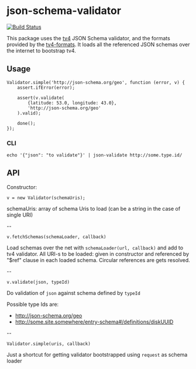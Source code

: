 json-schema-validator
=====================

[![Build Status](https://travis-ci.org/Magomogo/json-schema-validator.svg)](https://travis-ci.org/Magomogo/json-schema-validator)

This package uses the [tv4](https://www.npmjs.org/package/tv4) JSON Schema validator, and the
formats provided by the [tv4-formats](https://github.com/ikr/tv4-formats/). It loads all the referenced
JSON schemas over the internet to bootstrap tv4.

## Usage

    Validator.simple('http://json-schema.org/geo', function (error, v) {
        assert.ifError(error);

        assert(v.validate(
            {latitude: 53.0, longitude: 43.0},
            'http://json-schema.org/geo'
        ).valid);

        done();
    });
    

### CLI

    echo '{"json": "to validate"}' | json-validate http://some.type.id/
    
## API


Constructor:

    v = new Validator(schemaUris);
    
schemaUris: array of schema Uris to load (can be a string in the case of single URI)

--

    v.fetchSchemas(schemaLoader, callback)
  
Load schemas over the net with `schemaLoader(url, callback)` and add to tv4 validator. All URI-s to
be loaded: given in constructor and referenced by "$ref" clause in each loaded schema. Circular
references are gets resolved.

--

    v.validate(json, typeId)
    
Do validation of `json` against schema defined by `typeId`

Possible type Ids are:

* http://json-schema.org/geo
* http://some.site.somewhere/entry-schema#/definitions/diskUUID 


--

    Validator.simple(uris, callback)
    
Just a shortcut for getting validator bootstrapped using `request` as schema loader
